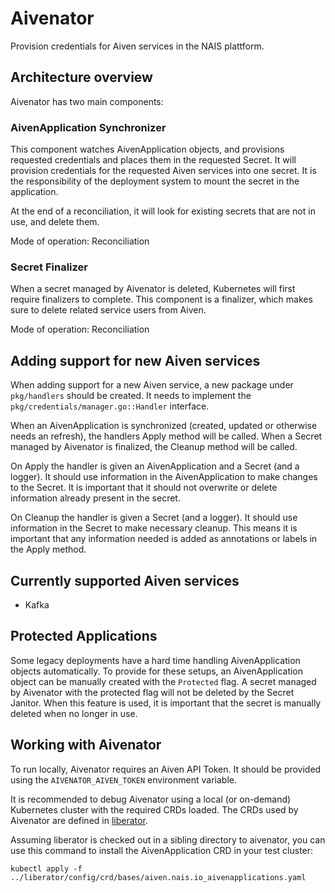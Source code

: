 Aivenator
=========

Provision credentials for Aiven services in the NAIS plattform.

Architecture overview
---------------------

Aivenator has two main components:

### AivenApplication Synchronizer

This component watches AivenApplication objects, and provisions requested credentials and places them in the requested Secret.
It will provision credentials for the requested Aiven services into one secret.
It is the responsibility of the deployment system to mount the secret in the application.

At the end of a reconciliation, it will look for existing secrets that are not in use, and delete them.

Mode of operation: Reconciliation

### Secret Finalizer

When a secret managed by Aivenator is deleted, Kubernetes will first require finalizers to complete.
This component is a finalizer, which makes sure to delete related service users from Aiven.

Mode of operation: Reconciliation

Adding support for new Aiven services
-------------------------------------

When adding support for a new Aiven service, a new package under `pkg/handlers` should be created.
It needs to implement the `pkg/credentials/manager.go::Handler` interface.

When an AivenApplication is synchronized (created, updated or otherwise needs an refresh), the handlers Apply method will be called.
When a Secret managed by Aivenator is finalized, the Cleanup method will be called.

On Apply the handler is given an AivenApplication and a Secret (and a logger).
It should use information in the AivenApplication to make changes to the Secret.
It is important that it should not overwrite or delete information already present in the secret.

On Cleanup the handler is given a Secret (and a logger).
It should use information in the Secret to make necessary cleanup.
This means it is important that any information needed is added as annotations or labels in the Apply method.


Currently supported Aiven services
----------------------------------

- Kafka


Protected Applications
----------------------

Some legacy deployments have a hard time handling AivenApplication objects automatically.
To provide for these setups, an AivenApplication object can be manually created with the `Protected` flag.
A secret managed by Aivenator with the protected flag will not be deleted by the Secret Janitor.
When this feature is used, it is important that the secret is manually deleted when no longer in use.

Working with Aivenator
----------------------

To run locally, Aivenator requires an Aiven API Token.
It should be provided using the `AIVENATOR_AIVEN_TOKEN` environment variable.

It is recommended to debug Aivenator using a local (or on-demand) Kubernetes cluster with the required CRDs loaded.
The CRDs used by Aivenator are defined in [liberator](https://github.com/nais/liberator).

Assuming liberator is checked out in a sibling directory to aivenator, you can use this command to install the AivenApplication CRD in your test cluster:

    kubectl apply -f ../liberator/config/crd/bases/aiven.nais.io_aivenapplications.yaml

